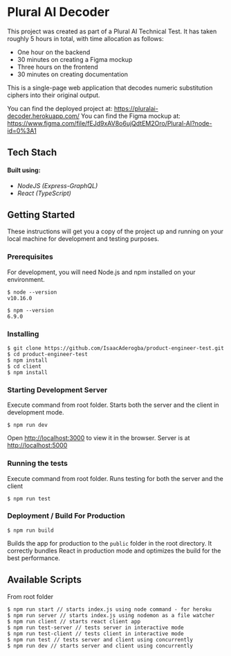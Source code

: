 # Plural AI Decoder

This project was created as part of a Plural AI Technical Test. It has taken roughly 5 hours in total, with time allocation as follows:

- One hour on the backend
- 30 minutes on creating a Figma mockup
- Three hours on the frontend
- 30 minutes on creating documentation

This is a single-page web application that decodes numeric substitution ciphers into their original output.

You can find the deployed project at: https://pluralai-decoder.herokuapp.com/
You can find the Figma mockup at: https://www.figma.com/file/fEJd9xAV8o6ujQdtEM2Oro/Plural-AI?node-id=0%3A1

## Tech Stach

#### Built using:

- _NodeJS (Express-GraphQL)_
- _React (TypeScript)_

## Getting Started

These instructions will get you a copy of the project up and running on your local machine for development and testing purposes.

### Prerequisites

For development, you will need Node.js and npm installed on your environment.

    $ node --version
    v10.16.0

    $ npm --version
    6.9.0

### Installing

    $ git clone https://github.com/IsaacAderogba/product-engineer-test.git
    $ cd product-engineer-test
    $ npm install
    $ cd client
    $ npm install

### Starting Development Server

Execute command from root folder. Starts both the server and the client in development mode.

    $ npm run dev

Open [http://localhost:3000](http://localhost:3000) to view it in the browser. Server is at [http://localhost:5000](http://localhost:5000)

### Running the tests

Execute command from root folder. Runs testing for both the server and the client

    $ npm run test

### Deployment / Build For Production

    $ npm run build

Builds the app for production to the `public` folder in the root directory.
It correctly bundles React in production mode and optimizes the build for the best performance.

## Available Scripts

From root folder

    $ npm run start // starts index.js using node command - for heroku
    $ npm run server // starts index.js using nodemon as a file watcher
    $ npm run client // starts react client app
    $ npm run test-server // tests server in interactive mode
    $ npm run test-client // tests client in interactive mode
    $ npm run test // tests server and client using concurrently
    $ npm run dev // starts server and client using concurrently
